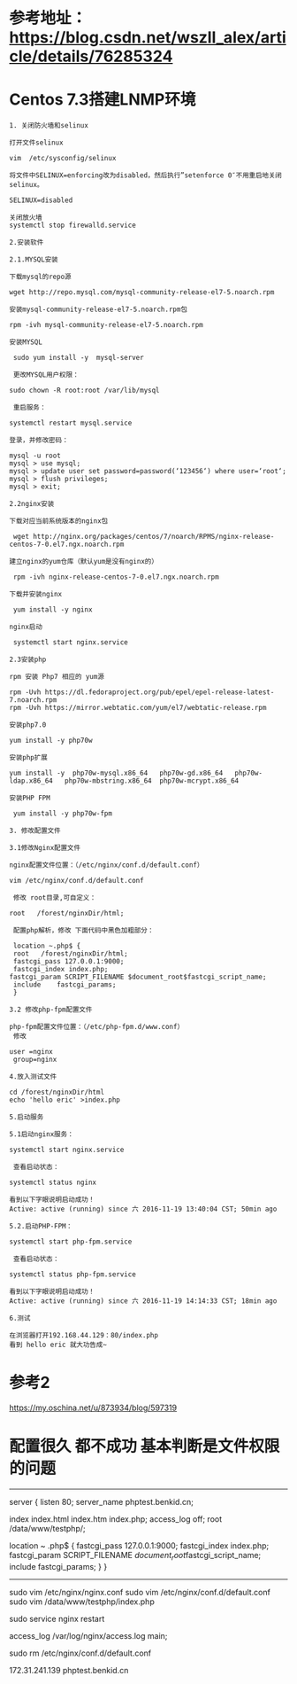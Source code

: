 
# 参考地址： https://blog.csdn.net/wszll_alex/article/details/76285324
# Centos 7.3搭建LNMP环境


```
1. 关闭防火墙和selinux

打开文件selinux

vim  /etc/sysconfig/selinux

将文件中SELINUX=enforcing改为disabled，然后执行”setenforce 0″不用重启地关闭selinux。

SELINUX=disabled

关闭放火墙
systemctl stop firewalld.service

2.安装软件

2.1.MYSQL安装

下载mysql的repo源

wget http://repo.mysql.com/mysql-community-release-el7-5.noarch.rpm

安装mysql-community-release-el7-5.noarch.rpm包

rpm -ivh mysql-community-release-el7-5.noarch.rpm

安装MYSQL

​ sudo yum install -y  mysql-server

​ 更改MYSQL用户权限：

sudo chown -R root:root /var/lib/mysql

​ 重启服务：

systemctl restart mysql.service

登录，并修改密码：

mysql -u root
mysql > use mysql;
mysql > update user set password=password(‘123456‘) where user=‘root‘;
mysql > flush privileges;
mysql > exit;

2.2nginx安装

下载对应当前系统版本的nginx包

​ wget http://nginx.org/packages/centos/7/noarch/RPMS/nginx-release-centos-7-0.el7.ngx.noarch.rpm

建立nginx的yum仓库（默认yum是没有nginx的）

 rpm -ivh nginx-release-centos-7-0.el7.ngx.noarch.rpm

下载并安装nginx

​ yum install -y nginx

nginx启动

​ systemctl start nginx.service

2.3安装php

rpm 安装 Php7 相应的 yum源

rpm -Uvh https://dl.fedoraproject.org/pub/epel/epel-release-latest-7.noarch.rpm
rpm -Uvh https://mirror.webtatic.com/yum/el7/webtatic-release.rpm

安装php7.0

yum install -y php70w

安装php扩展

yum install -y  php70w-mysql.x86_64   php70w-gd.x86_64   php70w-ldap.x86_64   php70w-mbstring.x86_64  php70w-mcrypt.x86_64

安装PHP FPM

​ yum install -y php70w-fpm

3. 修改配置文件

3.1修改Nginx配置文件

nginx配置文件位置：（/etc/nginx/conf.d/default.conf）

vim /etc/nginx/conf.d/default.conf

​ 修改 root目录,可自定义：

root   /forest/nginxDir/html;

​ 配置php解析，修改 下面代码中黑色加粗部分：

 location ~.php$ {
 root   /forest/nginxDir/html;
​ fastcgi_pass 127.0.0.1:9000;
​ fastcgi_index index.php;
​fastcgi_param SCRIPT_FILENAME $document_root$fastcgi_script_name;
​ include    fastcgi_params;
​ }

3.2 修改php-fpm配置文件

php-fpm配置文件位置：（/etc/php-fpm.d/www.conf） 
​ 修改

user =nginx
​ group=nginx

4.放入测试文件

cd /forest/nginxDir/html
echo 'hello eric' >index.php

5.启动服务

5.1启动nginx服务：

systemctl start nginx.service

​ 查看启动状态：

systemctl status nginx  

看到以下字眼说明启动成功！ 
​Active: active (running) since 六 2016-11-19 13:40:04 CST; 50min ago

5.2.启动PHP-FPM：

systemctl start php-fpm.service

​ 查看启动状态：

systemctl status php-fpm.service 

看到以下字眼说明启动成功！ 
​Active: active (running) since 六 2016-11-19 14:14:33 CST; 18min ago

6.测试

在浏览器打开192.168.44.129：80/index.php 
看到 hello eric 就大功告成~
```


# 参考2
https://my.oschina.net/u/873934/blog/597319

# 配置很久 都不成功 基本判断是文件权限的问题
--------------------------

server {
  listen    80;
  server_name phptest.benkid.cn;

  index index.html index.htm index.php;
  access_log off;
  root  /data/www/testphp/;

  location ~ \.php$ {
    fastcgi_pass  127.0.0.1:9000;
    fastcgi_index index.php;
    fastcgi_param SCRIPT_FILENAME $document_root$fastcgi_script_name;
    include    fastcgi_params;
  }
}

-----------------------

sudo vim /etc/nginx/nginx.conf
sudo vim /etc/nginx/conf.d/default.conf
sudo vim /data/www/testphp/index.php

sudo service nginx restart

access_log  /var/log/nginx/access.log  main;

sudo rm /etc/nginx/conf.d/default.conf

172.31.241.139 phptest.benkid.cn
```
